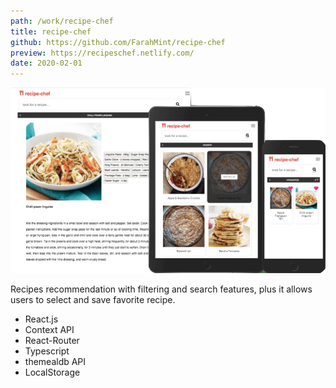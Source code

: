 ```yaml
---
path: /work/recipe-chef
title: recipe-chef
github: https://github.com/FarahMint/recipe-chef
preview: https://recipeschef.netlify.com/
date: 2020-02-01
---
```


 ![recipechef](../images/recipechef.png)

<div class="template--grid">
<p> Recipes recommendation with filtering and search features, plus it allows users to select and save favorite recipe.
</p>


- React.js
- Context API 
- React-Router 
- Typescript 
- themealdb API 
- LocalStorage
  
</div>




   
